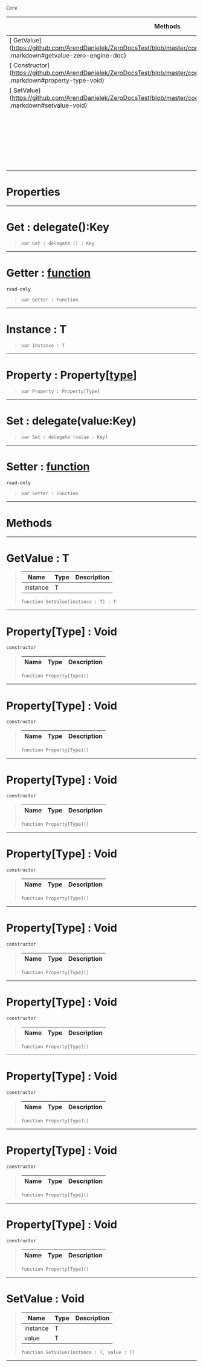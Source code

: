  `Core`

|Methods|Properties|Base Classes|Derived Classes|
|---|---|---|---|
|[ GetValue](https://github.com/ArendDanielek/ZeroDocsTest/blob/master/code_reference/zilch_base_types/property_type .markdown#getvalue-zero-engine-doc)|[[zero_engine_documentation/code_reference/zilch_base_types/property_type /#get-delegate () : key | Get]]| | |
|[ Constructor](https://github.com/ArendDanielek/ZeroDocsTest/blob/master/code_reference/zilch_base_types/property_type .markdown#property-type-void)|[ Getter](https://github.com/ArendDanielek/ZeroDocsTest/blob/master/code_reference/zilch_base_types/property_type .markdown#getter-zero-engine-docum)| | |
|[ SetValue](https://github.com/ArendDanielek/ZeroDocsTest/blob/master/code_reference/zilch_base_types/property_type .markdown#setvalue-void)|[ Instance](https://github.com/ArendDanielek/ZeroDocsTest/blob/master/code_reference/zilch_base_types/property_type .markdown#instance-t)| | |
| |[ Property](https://github.com/ArendDanielek/ZeroDocsTest/blob/master/code_reference/zilch_base_types/property_type .markdown#property-zero-engine-doc)| | |
| |[[zero_engine_documentation/code_reference/zilch_base_types/property_type /#set-delegate (value : ke | Set]]| | |
| |[ Setter](https://github.com/ArendDanielek/ZeroDocsTest/blob/master/code_reference/zilch_base_types/property_type .markdown#setter-zero-engine-docum)| | |


 #  Properties


---  
 #  Get : delegate():Key

> 
> ``` lang=cpp, name=Zilch
> var Get : delegate () : Key


---  
 #  Getter : [function](https://github.com/ArendDanielek/ZeroDocsTest/blob/master/code_reference/zilch_base_types/function.markdown)

 `read-only`

> 
> ``` lang=cpp, name=Zilch
> var Getter : Function


---  
 #  Instance : T

> 
> ``` lang=cpp, name=Zilch
> var Instance : T


---  
 #  Property : Property[[type](https://github.com/ArendDanielek/ZeroDocsTest/blob/master/code_reference/zilch_base_types/type.markdown)]

> 
> ``` lang=cpp, name=Zilch
> var Property : Property[Type]


---  
 #  Set : delegate(value:Key)

> 
> ``` lang=cpp, name=Zilch
> var Set : delegate (value : Key)


---  
 #  Setter : [function](https://github.com/ArendDanielek/ZeroDocsTest/blob/master/code_reference/zilch_base_types/function.markdown)

 `read-only`

> 
> ``` lang=cpp, name=Zilch
> var Setter : Function


---  
 #  Methods


---  
 #  GetValue : T

> 
> |Name|Type|Description|
> |---|---|---|
> |instance|T| |
> ``` lang=cpp, name=Zilch
> function GetValue(instance : T) : T
> ``` 


---  
 #  Property[Type] : Void

 `constructor`

> 
> |Name|Type|Description|
> |---|---|---|
> ``` lang=cpp, name=Zilch
> function Property[Type]()
> ``` 


---  
 #  Property[Type] : Void

 `constructor`

> 
> |Name|Type|Description|
> |---|---|---|
> ``` lang=cpp, name=Zilch
> function Property[Type]()
> ``` 


---  
 #  Property[Type] : Void

 `constructor`

> 
> |Name|Type|Description|
> |---|---|---|
> ``` lang=cpp, name=Zilch
> function Property[Type]()
> ``` 


---  
 #  Property[Type] : Void

 `constructor`

> 
> |Name|Type|Description|
> |---|---|---|
> ``` lang=cpp, name=Zilch
> function Property[Type]()
> ``` 


---  
 #  Property[Type] : Void

 `constructor`

> 
> |Name|Type|Description|
> |---|---|---|
> ``` lang=cpp, name=Zilch
> function Property[Type]()
> ``` 


---  
 #  Property[Type] : Void

 `constructor`

> 
> |Name|Type|Description|
> |---|---|---|
> ``` lang=cpp, name=Zilch
> function Property[Type]()
> ``` 


---  
 #  Property[Type] : Void

 `constructor`

> 
> |Name|Type|Description|
> |---|---|---|
> ``` lang=cpp, name=Zilch
> function Property[Type]()
> ``` 


---  
 #  Property[Type] : Void

 `constructor`

> 
> |Name|Type|Description|
> |---|---|---|
> ``` lang=cpp, name=Zilch
> function Property[Type]()
> ``` 


---  
 #  Property[Type] : Void

 `constructor`

> 
> |Name|Type|Description|
> |---|---|---|
> ``` lang=cpp, name=Zilch
> function Property[Type]()
> ``` 


---  
 #  SetValue : Void

> 
> |Name|Type|Description|
> |---|---|---|
> |instance|T| |
> |value|T| |
> ``` lang=cpp, name=Zilch
> function SetValue(instance : T, value : T)
> ``` 


---  
 
  
  
  
  
  
  
  

 